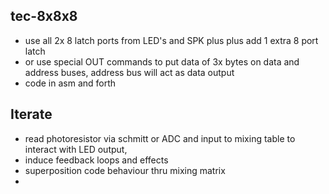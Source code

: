 ## tec-8x8x8

* use all 2x 8 latch ports from LED's and SPK plus plus add 1 extra 8 port latch 
* or use special OUT commands to put data of 3x bytes on data and address buses, address bus will act as data output
* code in asm and forth 

## Iterate
* read photoresistor via schmitt or ADC and input to mixing table to interact with LED output, 
* induce feedback loops and effects
* superposition code behaviour thru mixing matrix
* 

